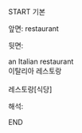 START
기본

앞면:
restaurant


뒷면:
<div>an Italian restaurant </div><div>이탈리아 레스토랑</div><div><br></div><div>레스토랑[식당]</div>


해석:
<!--ID: 1746614454566-->
END